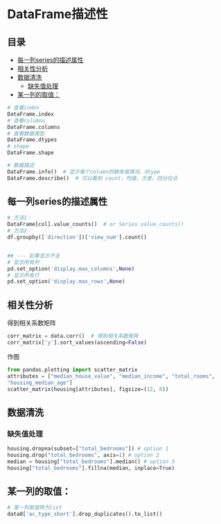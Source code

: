 # DataFrame描述性

## 目录

-   [每一列series的描述属性](#每一列series的描述属性)
-   [相关性分析](#相关性分析)
-   [数据清洗](#数据清洗)
    -   [缺失值处理](#缺失值处理)
-   [某一列的取值：](#某一列的取值)

```python
# 查看index
DataFrame.index
# 查看columns
DataFrame.columns
# 查看数据类型
DataFrame.dtypes
# shape
DataFrame.shape

# 数据描述
DataFrame.info()  # 显示每个column的缺失值情况、dtype
DataFrame.describe()  # 可以看到 count，均值、方差、四分位点

```

## 每一列series的描述属性

```python
# 方法1：
DataFrame[col].value_counts()  # or Series.value_counts()
# 方法2：
df.groupby(['direction'])['view_num'].count()


## --- 如果显示不全
# 显示所有列
pd.set_option('display.max_columns',None)
# 显示所有行
pd.set_option('display.max_rows',None)


```

## 相关性分析

得到相关系数矩阵

```python
corr_matrix = data.corr()  # 得到相关系数矩阵
corr_matrix['y'].sort_values(ascending=False)
```

作图

```python
from pandas.plotting import scatter_matrix
attributes = ["median_house_value", "median_income", "total_rooms",
"housing_median_age"]
scatter_matrix(housing[attributes], figsize=(12, 8))
```

## 数据清洗

### 缺失值处理

```python
housing.dropna(subset=["total_bedrooms"]) # option 1
housing.drop("total_bedrooms", axis=1) # option 2
median = housing["total_bedrooms"].median() # option 3
housing["total_bedrooms"].fillna(median, inplace=True)
```

## 某一列的取值：

```python
# 某一列取值转为list
data0['ac_type_short'].drop_duplicates().to_list()
```
